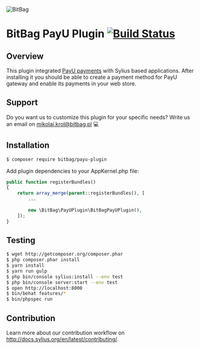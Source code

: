 ![BitBag](https://bitbag.pl/static/bitbag-logo.png)

# BitBag PayU Plugin [![Build Status](https://travis-ci.org/BitBagCommerce/SyliusPayUPlugin.svg?branch=master)](https://travis-ci.org/BitBagCommerce/SyliusPayUPlugin)

## Overview

This plugin integrated [PayU payments](https://www.payu.pl/) with Sylius based applications. After installing it you should be able to create a payment method for PayU gateway and enable its payments in your web store.

## Support

Do you want us to customize this plugin for your specific needs? Write us an email on mikolaj.krol@bitbag.pl 💻

## Installation

```bash
$ composer require bitbag/payu-plugin

```
    
Add plugin dependencies to your AppKernel.php file:

```php
public function registerBundles()
{
    return array_merge(parent::registerBundles(), [
        ...
        
        new \BitBag\PayUPlugin\BitBagPayUPlugin(),
    ]);
}
```

## Testing
```bash
$ wget http://getcomposer.org/composer.phar
$ php composer.phar install
$ yarn install
$ yarn run gulp
$ php bin/console sylius:install --env test
$ php bin/console server:start --env test
$ open http://localhost:8000
$ bin/behat features/*
$ bin/phpspec run
```

## Contribution

Learn more about our contribution workflow on http://docs.sylius.org/en/latest/contributing/.
